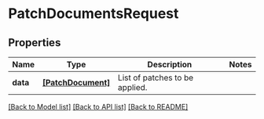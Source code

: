# PatchDocumentsRequest


## Properties
Name | Type | Description | Notes
------------ | ------------- | ------------- | -------------
**data** | [**[PatchDocument]**](PatchDocument.md) | List of patches to be applied. | 

[[Back to Model list]](../README.md#documentation-for-models) [[Back to API list]](../README.md#documentation-for-api-endpoints) [[Back to README]](../README.md)


